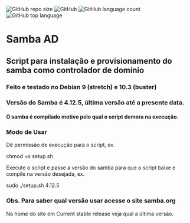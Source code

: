 ![GitHub repo size](https://img.shields.io/github/repo-size/sir0liveira/samba) ![GitHub](https://img.shields.io/github/license/sir0liveira/samba) ![GitHub language count](https://img.shields.io/github/languages/count/sir0liveira/samba) ![GitHub top language](https://img.shields.io/github/languages/top/sir0liveira/samba)

# Samba AD
## Script para instalação e provisionamento do samba como controlador de domínio

### Feito e testado no Debian 9 (stretch) e 10.3 (buster)
### Versão do Samba é 4.12.5, última versão até a presente data.
#### O samba é compilado motivo pelo qual o script demora na execução.

### Modo de Usar
Dê permissão de execução para o script, ex.

chmod +x setup.sh

Execute o script e passe a versão do samba para que o script baixe e compile na versão desejada, ex.

sudo ./setup.sh 4.12.5

### Obs. Para saber qual versão usar acesse o site samba.org
Na home do site em Current stable release veja qual a última versão.


